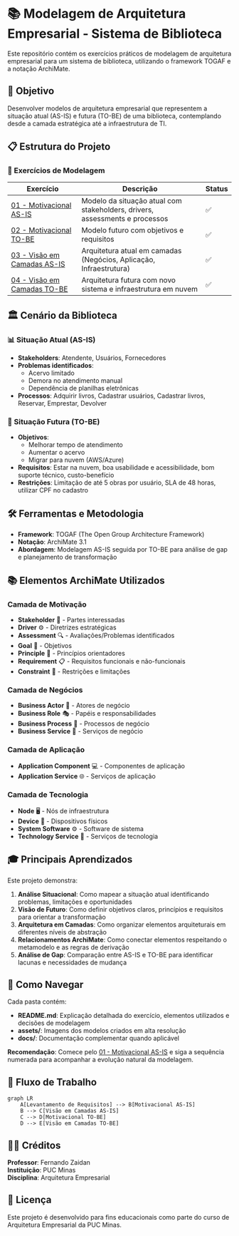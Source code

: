 # 📚 Modelagem de Arquitetura Empresarial - Sistema de Biblioteca

Este repositório contém os exercícios práticos de modelagem de arquitetura empresarial para um sistema de biblioteca, utilizando o framework TOGAF e a notação ArchiMate.

## 🎯 Objetivo

Desenvolver modelos de arquitetura empresarial que representem a situação atual (AS-IS) e futura (TO-BE) de uma biblioteca, contemplando desde a camada estratégica até a infraestrutura de TI.

## 📋 Estrutura do Projeto

### 🔄 Exercícios de Modelagem

| Exercício | Descrição | Status |
|-----------|-----------|--------|
| [01 - Motivacional AS-IS](https://github.com/EvelineMatos/archimate-solution-architects/tree/main/01%20-%20Motivacional%20AS-IS) | Modelo da situação atual com stakeholders, drivers, assessments e processos | ✅ |
| [02 - Motivacional TO-BE](https://github.com/EvelineMatos/archimate-solution-architects/blob/main/02-motivacional-to-be) | Modelo futuro com objetivos e requisitos | ✅ |
| [03 - Visão em Camadas AS-IS](https://github.com/EvelineMatos/archimate-solution-architects/tree/main/03%20-%20Vis%C3%A3o%20em%20Camadas%20AS-IS) | Arquitetura atual em camadas (Negócios, Aplicação, Infraestrutura) | ✅ |
| [04 - Visão em Camadas TO-BE](./04-visao-camadas-to-be/) | Arquitetura futura com novo sistema e infraestrutura em nuvem | ✅ |

## 🏛️ Cenário da Biblioteca

### 📊 Situação Atual (AS-IS)
- **Stakeholders**: Atendente, Usuários, Fornecedores
- **Problemas identificados**: 
  - Acervo limitado
  - Demora no atendimento manual
  - Dependência de planilhas eletrônicas
- **Processos**: Adquirir livros, Cadastrar usuários, Cadastrar livros, Reservar, Emprestar, Devolver

### 🎯 Situação Futura (TO-BE)
- **Objetivos**: 
  - Melhorar tempo de atendimento
  - Aumentar o acervo
  - Migrar para nuvem (AWS/Azure)
- **Requisitos**: Estar na nuvem, boa usabilidade e acessibilidade, bom suporte técnico, custo-benefício
- **Restrições**: Limitação de até 5 obras por usuário, SLA de 48 horas, utilizar CPF no cadastro

## 🛠️ Ferramentas e Metodologia

- **Framework**: TOGAF (The Open Group Architecture Framework)
- **Notação**: ArchiMate 3.1
- **Abordagem**: Modelagem AS-IS seguida por TO-BE para análise de gap e planejamento de transformação

## 📚 Elementos ArchiMate Utilizados

### Camada de Motivação
- **Stakeholder** 👥 - Partes interessadas
- **Driver** ⚙️ - Diretrizes estratégicas  
- **Assessment** 🔍 - Avaliações/Problemas identificados
- **Goal** 🎯 - Objetivos
- **Principle** 📜 - Princípios orientadores
- **Requirement** 📋 - Requisitos funcionais e não-funcionais
- **Constraint** 🚫 - Restrições e limitações

### Camada de Negócios
- **Business Actor** 👤 - Atores de negócio
- **Business Role** 🎭 - Papéis e responsabilidades
- **Business Process** 🔄 - Processos de negócio
- **Business Service** 🎪 - Serviços de negócio

### Camada de Aplicação
- **Application Component** 💻 - Componentes de aplicação
- **Application Service** 🌐 - Serviços de aplicação

### Camada de Tecnologia
- **Node** 🖥️ - Nós de infraestrutura
- **Device** 📱 - Dispositivos físicos
- **System Software** ⚙️ - Software de sistema
- **Technology Service** 🔧 - Serviços de tecnologia

## 🎓 Principais Aprendizados

Este projeto demonstra:

1. **Análise Situacional**: Como mapear a situação atual identificando problemas, limitações e oportunidades
2. **Visão de Futuro**: Como definir objetivos claros, princípios e requisitos para orientar a transformação
3. **Arquitetura em Camadas**: Como organizar elementos arquiteturais em diferentes níveis de abstração
4. **Relacionamentos ArchiMate**: Como conectar elementos respeitando o metamodelo e as regras de derivação
5. **Análise de Gap**: Comparação entre AS-IS e TO-BE para identificar lacunas e necessidades de mudança

## 📖 Como Navegar

Cada pasta contém:
- **README.md**: Explicação detalhada do exercício, elementos utilizados e decisões de modelagem
- **assets/**: Imagens dos modelos criados em alta resolução
- **docs/**: Documentação complementar quando aplicável

**Recomendação**: Comece pelo [01 - Motivacional AS-IS](./01-motivacional-as-is/) e siga a sequência numerada para acompanhar a evolução natural da modelagem.

## 🔄 Fluxo de Trabalho

```mermaid
graph LR
    A[Levantamento de Requisitos] --> B[Motivacional AS-IS]
    B --> C[Visão em Camadas AS-IS]
    C --> D[Motivacional TO-BE]
    D --> E[Visão em Camadas TO-BE]
```

## 👨🏫 Créditos

**Professor**: Fernando Zaidan  
**Instituição**: PUC Minas  
**Disciplina**: Arquitetura Empresarial

## 📝 Licença

Este projeto é desenvolvido para fins educacionais como parte do curso de Arquitetura Empresarial da PUC Minas.